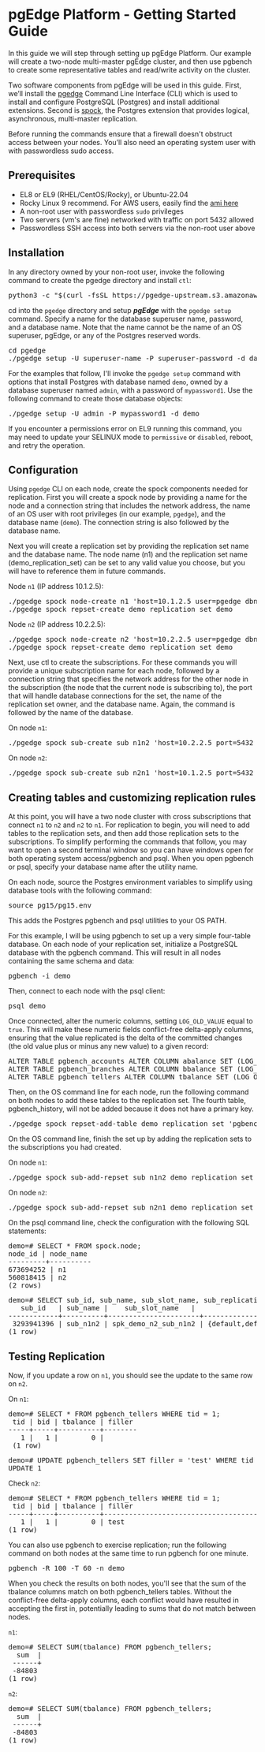 # pgEdge Platform - Getting Started Guide

In this guide we will step through setting up pgEdge Platform. Our example will create a two-node multi-master pgEdge cluster, and then use pgbench to create some representative tables and read/write activity on the cluster.

Two software components from pgEdge will be used in this guide. First, we’ll install the [pgedge](https://github.com/pgedge/cli) Command Line Interface (CLI) which is 
used to install and configure PostgreSQL (Postgres) and install additional extensions. Second is [spock](https://github.com/pgedge/spock), the Postgres extension that provides logical, asynchronous, multi-master replication.

Before running the commands ensure that a firewall doesn't obstruct access between your nodes. You’ll also need an operating system user with with passwordless sudo access.

## Prerequisites
- EL8 or EL9 (RHEL/CentOS/Rocky), or Ubuntu-22.04
- Rocky Linux 9 recommend. For AWS users, easily find the [ami here](https://rockylinux.org/cloud-images/)
- A non-root user with passwordless `sudo` privileges
- Two servers (vm's are fine) networked with traffic on port 5432 allowed
- Passwordless SSH access into both servers via the non-root user above

## Installation
In any directory owned by your non-root user, invoke the following command to create the pgedge directory and install `ctl`:
<pre>
python3 -c "$(curl -fsSL https://pgedge-upstream.s3.amazonaws.com/REPO/install.py)"
</pre>

cd into the `pgedge` directory and setup ***pgEdge*** with the `pgedge setup` command. 
Specify a name for the database superuser name, password, and a database name. 
Note that the name cannot be the name of an OS superuser, pgEdge, or any of the Postgres reserved words. 

<pre>
cd pgedge
./pgedge setup -U superuser-name -P superuser-password -d database-name
</pre>

For the examples that follow, I'll invoke the `pgedge setup` command with options that install Postgres with database named `demo`, owned by a database superuser named `admin`, with a password of `mypassword1`. Use the following command to create those database objects:

<pre>
./pgedge setup -U admin -P mypassword1 -d demo
</pre>

If you encounter a permissions error on EL9 running this command, you may need to update your SELINUX mode to `permissive` or `disabled`, reboot, and retry the operation.

## Configuration 
Using `pgedge` CLI on each node, create the spock components needed for replication. First you will create a spock node by providing a name for the node and a connection string that includes the network address, the name of an OS user with root privileges (in our example, `pgedge`), and the database name (`demo`). The connection string is also followed by the database name.

Next you will create a replication set by providing the replication set name and the database name. The node name (n1) and the replication set name (demo_replication_set) can be set to any valid value you choose, but you will have to reference them in future commands.

Node `n1` (IP address 10.1.2.5):
<pre>
./pgedge spock node-create n1 'host=10.1.2.5 user=pgedge dbname=demo' demo
./pgedge spock repset-create demo_replication_set demo
</pre>

Node `n2` (IP address 10.2.2.5):
<pre>
./pgedge spock node-create n2 'host=10.2.2.5 user=pgedge dbname=demo' demo
./pgedge spock repset-create demo_replication_set demo
</pre>

Next, use ctl to create the subscriptions. For these commands you will provide a unique subscription name for each node, followed by a connection string that specifies the network address for the other node in the subscription (the node that the current node is subscribing to), the port that will handle database connections for the set, the name of the replication set owner, and the database name. Again, the command is followed by the name of the database.

On node `n1`:
<pre>
./pgedge spock sub-create sub_n1n2 'host=10.2.2.5 port=5432 user=pgedge dbname=demo' demo
</pre>

On node `n2`:
<pre>
./pgedge spock sub-create sub_n2n1 'host=10.1.2.5 port=5432 user=pgedge dbname=demo' demo
</pre>

## Creating tables and customizing replication rules

At this point, you will have a two node cluster with cross subscriptions that connect `n1` to `n2` and `n2` to `n1`. For replication to begin, you will need to add tables to the replication sets, and then add those replication sets to the subscriptions. To simplify performing the commands that follow, you may want to open a second terminal window so you can have windows open for both operating system access/pgbench and psql. When you open pgbench or psql, specify your database name after the utility name.

On each node, source the Postgres environment variables to simplify using database tools with the following command:
<pre>
source pg15/pg15.env
</pre>

This adds the Postgres pgbench and psql utilities to your OS PATH. 

For this example, I will be using pgbench to set up a very simple four-table database. On each node of your replication set, initialize a PostgreSQL database with the pgbench command. This will result in all nodes containing the same schema and data:
<pre>
pgbench -i demo
</pre>

Then, connect to each node with the psql client:

<pre>
psql demo
</pre>

Once connected, alter the numeric columns, setting `LOG_OLD_VALUE` equal to `true`.  This will make these numeric fields conflict-free delta-apply columns, ensuring that the value replicated is the delta of the committed changes (the old value plus or minus any new value) to a given record:

<pre>
ALTER TABLE pgbench_accounts ALTER COLUMN abalance SET (LOG_OLD_VALUE=true);
ALTER TABLE pgbench_branches ALTER COLUMN bbalance SET (LOG_OLD_VALUE=true);
ALTER TABLE pgbench_tellers ALTER COLUMN tbalance SET (LOG_OLD_VALUE=true);
</pre>

 Then, on the OS command line for each node, run the following command on both nodes to add these tables to the replication set. The fourth table, pgbench_history, will not be added because it does not have a primary key.
<pre>
./pgedge spock repset-add-table demo_replication_set 'pgbench_*' demo
</pre>

On the OS command line, finish the set up by adding the replication sets to the subscriptions you had created.<br>

On node `n1`:
<pre>
./pgedge spock sub-add-repset sub_n1n2 demo_replication_set demo
</pre>

On node `n2`:
<pre>
./pgedge spock sub-add-repset sub_n2n1 demo_replication_set demo
</pre>

On the psql command line, check the configuration with the following SQL statements:
<pre>
demo=# SELECT * FROM spock.node;
node_id | node_name
---------+----------
673694252 | n1
560818415 | n2
(2 rows)
</pre>
<pre>
demo=# SELECT sub_id, sub_name, sub_slot_name, sub_replication_sets  FROM spock.subscription;
   sub_id   | sub_name |	sub_slot_name 	|                	sub_replication_sets             
------------+----------+----------------------+--------------------------------------------------------
 3293941396 | sub_n1n2 | spk_demo_n2_sub_n1n2 | {default,default_insert_only,ddl_sql,demo_replication_set}
(1 row)
</pre>

## Testing Replication
Now, if you update a row on `n1`, you should see the update to the same row on `n2`.

On `n1`:
<pre>
demo=# SELECT * FROM pgbench_tellers WHERE tid = 1;
 tid | bid | tbalance | filler
-----+-----+----------+--------
   1 |   1 |    	0 |
 (1 row)
</pre>

<pre>
demo=# UPDATE pgbench_tellers SET filler = 'test' WHERE tid = 1;
UPDATE 1
</pre>

Check `n2`:
<pre>
demo=# SELECT * FROM pgbench_tellers WHERE tid = 1;
 tid | bid | tbalance | filler  	 
-----+-----+----------+--------------------------------------------------
   1 |   1 |    	0 | test                               
(1 row)
</pre>

You can also use pgbench to exercise replication; run the following command on both nodes at the same time to run pgbench for one minute. 
<pre>
pgbench -R 100 -T 60 -n demo
</pre>

When you check the results on both nodes, you'll see that the sum of the tbalance columns match on both pgbench_tellers tables. Without the conflict-free delta-apply columns, each conflict would have resulted in accepting the first in, potentially leading to sums that do not match between nodes.
 
`n1`:
<pre>
demo=# SELECT SUM(tbalance) FROM pgbench_tellers;
  sum  |
 ------+
 -84803
(1 row)
</pre>

`n2`:
<pre>
demo=# SELECT SUM(tbalance) FROM pgbench_tellers;
  sum  |
 ------+
 -84803
(1 row)
</pre>


